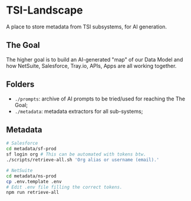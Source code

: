 # TSI-Landscape

A place to store metadata from TSI subsystems, for AI generation.

## The Goal

The higher goal is to build an AI-generated "map" of our Data Model and how
NetSuite, Salesforce, Tray.io, APIs, Apps are all working together.

## Folders

- `./prompts`: archive of AI prompts to be tried/used for reaching the The Goal;
- `./metadata`: metadata extractors for all sub-systems;

## Metadata

```sh
# Salesforce
cd metadata/sf-prod
sf login org # This can be automated with tokens btw.
./scripts/retrieve-all.sh 'Org alias or username (email).'

# NetSuite
cd metadata/ns-prod
cp .env.template .env
# Edit .env file filling the correct tokens.
npm run retrieve-all
``````
